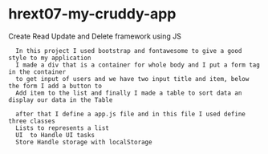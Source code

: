 # hrext07-my-cruddy-app
Create Read Update and Delete framework using JS



      In this project I used bootstrap and fontawesome to give a good style to my application
      I made a div that is a container for whole body and I put a form tag in the container
      to get input of users and we have two input title and item, below the form I add a button to
      Add item to the list and finally I made a table to sort data an display our data in the Table

      after that I define a app.js file and in this file I used define three classes
      Lists to represents a list
      UI  to Handle UI tasks
      Store Handle storage with localStorage

